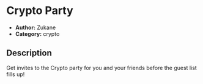 # Crypto Party

- **Author:** Zukane
- **Category:** crypto

## Description

Get invites to the Crypto party for you and your friends before the guest list fills up!